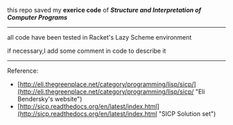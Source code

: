 this repo saved my **exerice code** of ***Structure and Interpretation of Computer Programs***

-----

all  code have been  tested  in  Racket's Lazy Scheme environment

if necessary,I add some comment in  code to describe it

-----
Reference:

 * [http://eli.thegreenplace.net/category/programming/lisp/sicp/](http://eli.thegreenplace.net/category/programming/lisp/sicp/ "Eli Bendersky's website")
 * [http://sicp.readthedocs.org/en/latest/index.html](http://sicp.readthedocs.org/en/latest/index.html "SICP Solution set")
